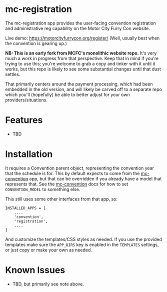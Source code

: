 mc-registration
===============

The mc-registration app provides the user-facing convention registration
and administrative reg capability on the Motor City Furry Con website.

Live demo: https://motorcityfurrycon.org/register/ (Well, usually best
when the convention is gearing up.)

**NB: This is an early fork from MCFC's monolithic website repo.** It's
very much a work in progress from that perspective. Keep that in mind if
you're trying to use this; you're welcome to grab a copy and tinker with
it until it works, but this repo is likely to see some substantial
changes until that dust settles.

That primarily centers around the payment processing, which had been
embedded in the old version, and will likely be carved off to a separate
repo which you'll (hopefully) be able to better adjust for your own
providers/situations.

# Features

* TBD

# Installation

It requires a Convention parent object, representing the convention year
that the schedule is for. This by default expects to come from the
[mc-convention](https://github.com/drykath/mc-convention) app, but that
can be overridden if you already have a model that represents that. See
the [mc-convention](https://github.com/drykath/mc-convention) docs for
how to set `CONVENTION_MODEL` to something else.

This still uses some other interfaces from that app, so:

    INSTALLED_APPS = [
        ....
        'convention',
        'registration',
        ....
    ]

And customize the templates/CSS styles as needed. If you use the provided templates make sure the `APP_DIRS` key is enabled in the `TEMPLATES` settings, or just copy or make your own as needed.

# Known Issues

* TBD, but primarily see note above.
